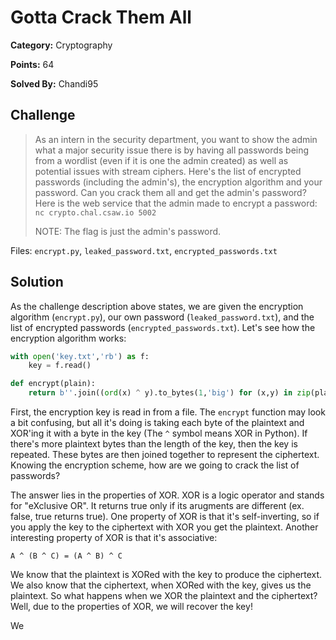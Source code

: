 # Gotta Crack Them All

**Category:** Cryptography

**Points:** 64

**Solved By:** Chandi95

## Challenge

> As an intern in the security department, you want to show the admin what a major security issue there is by having all passwords being from a wordlist (even if it is one the admin created) as well as potential issues with stream ciphers. Here's the list of encrypted passwords (including the admin's), the encryption algorithm and your password. Can you crack them all and get the admin's password? Here is the web service that the admin made to encrypt a password: `nc crypto.chal.csaw.io 5002`
>
> NOTE: The flag is just the admin's password.

Files: `encrypt.py`, `leaked_password.txt`, `encrypted_passwords.txt`

## Solution

As the challenge description above states, we are given the encryption algorithm (`encrypt.py`), our own password (`leaked_password.txt`), and the list of encrypted passwords (`encrypted_passwords.txt`). Let's see how the encryption algorithm works:

```python
with open('key.txt','rb') as f:
    key = f.read()

def encrypt(plain):
    return b''.join((ord(x) ^ y).to_bytes(1,'big') for (x,y) in zip(plain,key))
```

First, the encryption key is read in from a file. The `encrypt` function may look a bit confusing, but all it's doing is taking each byte of the plaintext and XOR'ing it with a byte in the key (The `^` symbol means XOR in Python). If there's more plaintext bytes than the length of the key, then the key is repeated. These bytes are then joined together to represent the ciphertext. Knowing the encryption scheme, how are we going to crack the list of passwords?

The answer lies in the properties of XOR. XOR is a logic operator and stands for "eXclusive OR". It returns true only if its arugments are different (ex. false, true returns true). One property of XOR is that it's self-inverting, so if you apply the key to the ciphertext with XOR you get the plaintext. Another interesting property of XOR is that it's associative:

```
A ^ (B ^ C) = (A ^ B) ^ C
```

We know that the plaintext is XORed with the key to produce the ciphertext. We also know that the ciphertext, when XORed with the key, gives us the plaintext. So what happens when we XOR the plaintext and the ciphertext? Well, due to the properties of XOR, we will recover the key!

We 